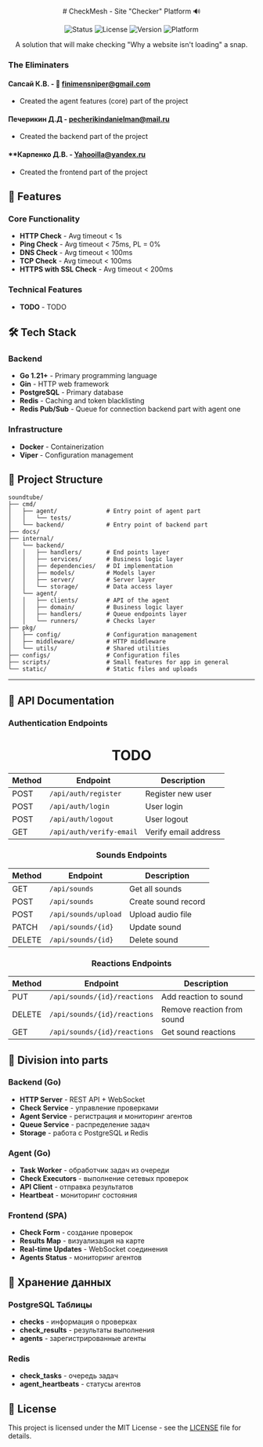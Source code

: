 <div align="center">
# CheckMesh - Site "Checker" Platform 🔊

![Status](https://img.shields.io/badge/Status-Active-success)
![License](https://img.shields.io/badge/License-Proprietary-red)
![Version](https://img.shields.io/badge/Version-0.1.6B-blue)
![Platform](https://img.shields.io/badge/Platform-Web-informational)

A solution that will make checking "Why a website isn't loading" a snap.

</div>

### The Eliminaters
#### **Сапсай К.В.** - 📧 finimensniper@gmail.com
- Created the agent features (core) part of the project
#### **Печерикин Д.Д** - pecherikindanielman@mail.ru
- Created the backend part of the project
#### **Карпенко Д.В. - Yahooilla@yandex.ru
- Created the frontend part of the project


## 🚀 Features

### Core Functionality
- **HTTP Check**           - Avg timeout < 1s
- **Ping Check**           - Avg timeout < 75ms, PL = 0%
- **DNS Check**            - Avg timeout < 100ms
- **TCP Check**            - Avg timeout < 100ms
- **HTTPS with SSL Check** - Avg timeout < 200ms

### Technical Features
- **TODO** - TODO

## 🛠 Tech Stack

### Backend
- **Go 1.21+** - Primary programming language
- **Gin** - HTTP web framework
- **PostgreSQL** - Primary database
- **Redis** - Caching and token blacklisting
- **Redis Pub/Sub** - Queue for connection backend part with agent one

### Infrastructure
- **Docker** - Containerization
- **Viper** - Configuration management

## 📁 Project Structure

```
soundtube/
├── cmd/
│   ├── agent/              # Entry point of agent part
│   │   └── tests/
│   └── backend/            # Entry point of backend part
├── docs/                   
├── internal/
│   └── backend/ 
│   │   ├── handlers/       # End points layer
│   │   ├── services/       # Business logic layer
│   │   ├── dependencies/   # DI implementation
│   │   ├── models/         # Models layer
│   │   ├── server/         # Server layer
│   │   └── storage/        # Data access layer
│   └── agent/
│   │   ├── clients/        # API of the agent
│   │   ├── domain/         # Business logic layer
│   │   ├── handlers/       # Queue endpoints layer
│   │   └── runners/        # Checks layer
├── pkg/
│   ├── config/             # Configuration management
│   ├── middleware/         # HTTP middleware
│   └── utils/              # Shared utilities
├── configs/                # Configuration files
├── scripts/                # Small features for app in general
└── static/                 # Static files and uploads

```

---

## 🔧 API Documentation

### Authentication Endpoints
<div align="center">

# TODO

| Method | Endpoint | Description |
|--------|----------|-------------|
| POST | `/api/auth/register` | Register new user |
| POST | `/api/auth/login` | User login |
| POST | `/api/auth/logout` | User logout |
| GET | `/api/auth/verify-email` | Verify email address |

### Sounds Endpoints

| Method | Endpoint | Description |
|--------|----------|-------------|
| GET | `/api/sounds` | Get all sounds |
| POST | `/api/sounds` | Create sound record |
| POST | `/api/sounds/upload` | Upload audio file |
| PATCH | `/api/sounds/{id}` | Update sound |
| DELETE | `/api/sounds/{id}` | Delete sound |

### Reactions Endpoints

| Method | Endpoint | Description |
|--------|----------|-------------|
| PUT | `/api/sounds/{id}/reactions` | Add reaction to sound |
| DELETE | `/api/sounds/{id}/reactions` | Remove reaction from sound |
| GET | `/api/sounds/{id}/reactions` | Get sound reactions |

</div>


## 🎯 Division into parts

### Backend (Go)
- **HTTP Server** - REST API + WebSocket
- **Check Service** - управление проверками
- **Agent Service** - регистрация и мониторинг агентов  
- **Queue Service** - распределение задач
- **Storage** - работа с PostgreSQL и Redis

### Agent (Go)
- **Task Worker** - обработчик задач из очереди
- **Check Executors** - выполнение сетевых проверок
- **API Client** - отправка результатов
- **Heartbeat** - мониторинг состояния

### Frontend (SPA)
- **Check Form** - создание проверок
- **Results Map** - визуализация на карте
- **Real-time Updates** - WebSocket соединения
- **Agents Status** - мониторинг агентов

## 💾 Хранение данных

### PostgreSQL Таблицы
- **checks** - информация о проверках
- **check_results** - результаты выполнения
- **agents** - зарегистрированные агенты

### Redis
- **check_tasks** - очередь задач
- **agent_heartbeats** - статусы агентов

## 📝 License

This project is licensed under the MIT License - see the [LICENSE](https://github.com/Finimen/Soundtube/blob/main/License.md) file for details.

